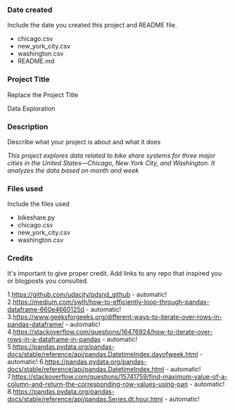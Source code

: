 ### Date created
Include the date you created this project and README file.

* chicago.csv
* new_york_city.csv
* washington.csv
* README.md

### Project Title
Replace the Project Title

Data Exploration  

### Description
Describe what your project is about and what it does

*This project explores data related to bike share systems for three major cities in the United States—Chicago, New York City, and Washington.
It analyzes the data based on month and week*

### Files used
Include the files used

* bikeshare.py
* chicago.csv
* new_york_city.csv
* washington.csv

### Credits
It's important to give proper credit. Add links to any repo that inspired you or blogposts you consulted.

1.https://github.com/udacity/pdsnd_github - automatic!
2.https://medium.com/swlh/how-to-efficiently-loop-through-pandas-dataframe-660e4660125d - automatic!
3.https://www.geeksforgeeks.org/different-ways-to-iterate-over-rows-in-pandas-dataframe/ - automatic!
4.https://stackoverflow.com/questions/16476924/how-to-iterate-over-rows-in-a-dataframe-in-pandas - automatic!
5.https://pandas.pydata.org/pandas-docs/stable/reference/api/pandas.DatetimeIndex.dayofweek.html - automatic!
6.https://pandas.pydata.org/pandas-docs/stable/reference/api/pandas.DatetimeIndex.html - automatic!
7.https://stackoverflow.com/questions/15741759/find-maximum-value-of-a-column-and-return-the-corresponding-row-values-using-pan - automatic!
8.https://pandas.pydata.org/pandas-docs/stable/reference/api/pandas.Series.dt.hour.html - automatic!
